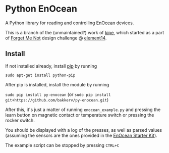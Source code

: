 # Python EnOcean #

A Python library for reading and controlling [EnOcean](http://www.enocean.com/) devices.

This is a branch of the (unmaintained?) work of [kipe](https://github.com/kipe/enocean.git), which started as a part of [Forget Me Not](http://www.element14.com/community/community/design-challenges/forget-me-not) design challenge @ [element14](http://www.element14.com/).

## Install ##

If not installed already, install [pip](https://pypi.python.org/pypi/pip) by running

`sudo apt-get install python-pip`

After pip is installed, install the module by running

`sudo pip install py-enocean` (or `sudo pip install git+https://github.com/bakkerv/py-enocean.git`)

After this, it's just a matter of running `enocean_example.py` and pressing the
learn button on magnetic contact or temperature switch or pressing the rocker switch.

You should be displayed with a log of the presses, as well as parsed values
(assuming the sensors are the ones provided in the [EnOcean Starter Kit](https://www.enocean.com/en/enocean_modules/esk-300)).

The example script can be stopped by pressing `CTRL+C`
